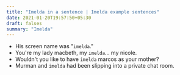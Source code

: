 ```yaml
---
title: "Imelda in a sentence | Imelda example sentences"
date: 2021-01-20T19:57:50+05:30
draft: falses
summary: "Imelda"
---
```

- His screen name was "`imelda`."
- You're my lady macbeth, my `imelda`... my nicole.
- Wouldn't you like to have `imelda` marcos as your mother?
- Murman and `imelda` had been slipping into a private chat room.
                 
